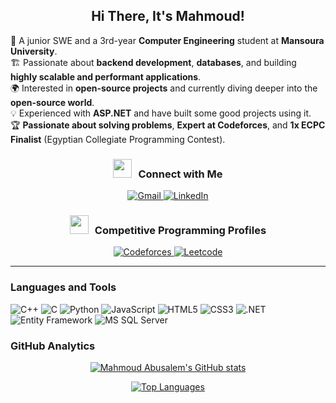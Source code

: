  <h2 align="center">Hi There, It's Mahmoud! </h2>

👀 A junior SWE and a 3rd-year **Computer Engineering** student at **Mansoura University**.  
🏗️ Passionate about **backend development**, **databases**, and building **highly scalable and performant applications**.  
🌍 Interested in **open-source projects** and currently diving deeper into the **open-source world**.  
💡 Experienced with **ASP.NET** and have built some good projects using it.  
🏆 **Passionate about solving problems**, **Expert at Codeforces**, and **1x ECPC Finalist** (Egyptian Collegiate Programming Contest).  

  <h3 align="center"><img src="https://media.giphy.com/media/iY8CRBdQXODJSCERIr/giphy.gif" width="30" height="30" style="margin-right: 10px;">Connect with Me</h3>
  <p align='center'>
      <a href="mailto:m.elbaadishy@gmail.com">
          <img src="https://img.shields.io/static/v1?style=for-the-badge&message=Gmail&color=EA4335&logo=Gmail&logoColor=FFFFFF&label=" alt="Gmail"/>
      </a>
      <a href="https://www.linkedin.com/in/mahmoud-abdulmawlaa-65b454250/">
          <img src="https://img.shields.io/static/v1?style=for-the-badge&message=LinkedIn&color=0A66C2&logo=LinkedIn&logoColor=FFFFFF&label=" alt="LinkedIn"/>
      </a>
  </p>

  <h3 align="center"><img src="https://media.giphy.com/media/iY8CRBdQXODJSCERIr/giphy.gif" width="30" height="30" style="margin-right: 10px;">Competitive Programming Profiles</h3>
  <p align='center'>
      <a href="https://codeforces.com/profile/b3dsh">
          <img src="https://img.shields.io/static/v1?style=for-the-badge&message=Codeforces&color=FFFFFF&logo=Codeforces&logoColor=03a89e&label=" alt="Codeforces"/>
      </a>
      <a href="https://leetcode.com/u/b3dsh/">
          <img src="https://img.shields.io/static/v1?style=for-the-badge&message=Leetcode&color=000000&logo=Leetcode&logoColor=ffa116&label=" alt="Leetcode"/>
      </a>
  </p>

  <hr>

  <h3>Languages and Tools</h3>
  <p>
      <a><img src="https://img.shields.io/static/v1?style=for-the-badge&message=C%2B%2B&color=044F88&logo=cplusplus&logoColor=FFFFFF&label=" alt="C++"/></a>
      <a><img src="https://img.shields.io/static/v1?style=for-the-badge&message=C&color=00599C&logo=c&logoColor=FFFFFF&label=" alt="C"/></a>
      <a><img src="https://img.shields.io/static/v1?style=for-the-badge&message=Python&color=4b8bbe&logo=Python&logoColor=FFFFFF&label=" alt="Python"/></a>
      <a><img src="https://img.shields.io/static/v1?style=for-the-badge&message=JavaScript&color=f0db4f&logo=javascript&logoColor=FFFFFF&label=" alt="JavaScript"/></a>
      <a><img src="https://img.shields.io/static/v1?style=for-the-badge&message=HTML5&color=E34F26&logo=html5&logoColor=FFFFFF&label=" alt="HTML5"/></a>
      <a><img src="https://img.shields.io/static/v1?style=for-the-badge&message=CSS3&color=1572B6&logo=css3&logoColor=FFFFFF&label=" alt="CSS3"/></a>
      <a><img src="https://img.shields.io/static/v1?style=for-the-badge&message=.NET&color=512BD4&logo=.net&logoColor=FFFFFF&label=" alt=".NET"/></a>
      <a><img src="https://img.shields.io/static/v1?style=for-the-badge&message=Entity+Framework&color=5C2D91&logo=Entity-Framework&logoColor=FFFFFF&label=" alt="Entity Framework"/></a>
      <a><img src="https://img.shields.io/static/v1?style=for-the-badge&message=MS+SQL+Server&color=CC2927&logo=Microsoft-SQL-Server&logoColor=FFFFFF&label=" alt="MS SQL Server"/></a>
  </p>

  <h3>GitHub Analytics</h3>
  <p align="center">
      <a href="https://github.com/mahmoud-40">
          <img src="https://github-readme-stats.vercel.app/api?username=mahmoud-40&stars=true&include_all_commits=true&hide_border=true&show_icons=true&theme=radical" alt="Mahmoud Abusalem's GitHub stats">
      </a>
  </p>

  <p align="center">
      <a href="https://github.com/mahmoud-40">
          <img src="https://github-readme-stats.vercel.app/api/top-langs/?username=mahmoud-40&hide_border=true&langs_count=8&layout=compact&theme=radical" alt="Top Languages">
      </a>
  </p>
